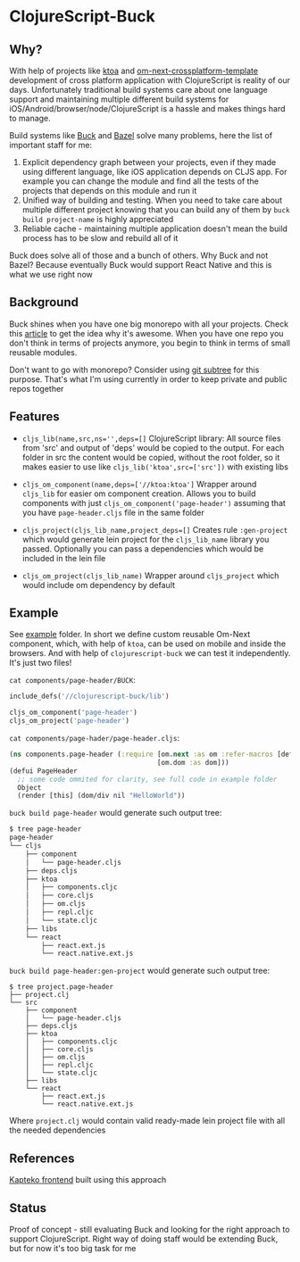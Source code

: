 
# ClojureScript-Buck

## Why?

With help of projects like [ktoa](https://github.com/artemyarulin/ktoa) and [om-next-crossplatform-template](https://github.com/artemyarulin/om-next-cross-platform-template) development of cross platform application with ClojureScript is reality of our days. Unfortunately traditional build systems care about one language support and maintaining multiple different build systems for iOS/Android/browser/node/ClojureScript is a hassle and makes things hard to manage.

Build systems like [Buck](https://buckbuild.com) and [Bazel](http://bazel.io) solve many problems, here the list of important staff for me:

1. Explicit dependency graph between your projects, even if they made using different language, like iOS application depends on CLJS app. For example you can change the module and find all the tests of the projects that depends on this module and run it
2. Unified way of building and testing. When you need to take care about multiple different project knowing that you can build any of them by `buck build project-name` is highly appreciated
3. Reliable cache - maintaining multiple application doesn't mean the build process has to be slow and rebuild all of it

Buck does solve all of those and a bunch of others. Why Buck and not Bazel? Because eventually Buck would support React Native and this is what we use right now

## Background

Buck shines when you have one big monorepo with all your projects. Check this [article](http://danluu.com/monorepo/) to get the idea why it's awesome. When you have one repo you don't think in terms of projects anymore, you begin to think in terms of small reusable modules. 

Don't want to go with monorepo? Consider using [git subtree](https://medium.com/@v/git-subtrees-a-tutorial-6ff568381844#.veprli3me) for this purpose. That's what I'm using currently in order to keep private and public repos together

## Features

- `cljs_lib(name,src,ns='',deps=[]` ClojureScript library: All source files from 'src' and output of 'deps' would be copied to the output. For each folder in src the content would be copied, without the root folder, so it makes easier to use like `cljs_lib('ktoa',src=['src'])` with existing libs

- `cljs_om_component(name,deps=['//ktoa:ktoa']` Wrapper around `cljs_lib` for easier om component creation. Allows you to build components with
just `cljs_om_component('page-header')` assuming that you have `page-header.cljs` file in the same folder

- `cljs_project(cljs_lib_name,project_deps=[]` Creates rule `:gen-project` which would generate lein project for the `cljs_lib_name` library you passed. Optionally you can pass a dependencies which would be included in the lein file

- `cljs_om_project(cljs_lib_name)` Wrapper around `cljs_project` which would include om dependency by default

## Example

See [example](example) folder. In short we define custom reusable Om-Next component, which, with help of `ktoa`, can be used on mobile and inside the browsers. And with help of `clojurescript-buck` we can test it independently. It's just two files!

`cat components/page-header/BUCK`:

``` python
include_defs('//clojurescript-buck/lib')

cljs_om_component('page-header')
cljs_om_project('page-header')
```

`cat components/page-hader/page-header.cljs`:

``` clojure
(ns components.page-header (:require [om.next :as om :refer-macros [defui]]
                                     [om.dom :as dom]))
(defui PageHeader
  ;; some code ommited for clarity, see full code in example folder
  Object
  (render [this] (dom/div nil "HelloWorld"))
  ```

`buck build page-header` would generate such output tree:
``` bash
$ tree page-header
page-header
└── cljs
    ├── component
    │   └── page-header.cljs
    ├── deps.cljs
    ├── ktoa
    │   ├── components.cljc
    │   ├── core.cljs
    │   ├── om.cljs
    │   ├── repl.cljc
    │   └── state.cljc
    ├── libs
    └── react
        ├── react.ext.js
        └── react.native.ext.js
```  

`buck build page-header:gen-project` would generate such output tree:

```
$ tree project.page-header
├── project.clj
└── src
    ├── component
    │   └── page-header.cljs
    ├── deps.cljs
    ├── ktoa
    │   ├── components.cljc
    │   ├── core.cljs
    │   ├── om.cljs
    │   ├── repl.cljc
    │   └── state.cljc
    ├── libs
    └── react
        ├── react.ext.js
        └── react.native.ext.js
```
Where `project.clj` would contain valid ready-made lein project file with all the needed dependencies

## References

[Kapteko frontend](https://github.com/kapteko/frontend) built using this approach

## Status

Proof of concept - still evaluating Buck and looking for the right approach to support ClojureScript. Right way of doing staff would be extending Buck, but for now it's too big task for me
